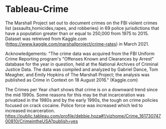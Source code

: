 # Tableau-Crime
The Marshall Project set out to document crimes on the FBI violent crimes list (assaults,homicides,rapes, and robberies) in 69 police jurisdictions that have a population greater than or equal to 250,000 from 1975 to 2015. Dataset was retreived from Kaggle.com (https://www.kaggle.com/marshallproject/crime-rates) in March 2021.

Acknowledgements:
"The crime data was acquired from the FBI Uniform Crime Reporting program's "Offenses Known and Clearances by Arrest" database for the year in question, held at the National Archives of Criminal Justice Data. The data was compiled and analyzed by Gabriel Dance, Tom Meagher, and Emily Hopkins of The Marshall Project; the analysis was published as Crime in Context on 18 August 2016." (Kaggle.com)

The Crimes per Year chart shows that crime is on a downward trend since the mid 1990s. Some reasons for this may be that incarceration was privatized in the 1980s and by the early 1990s, the tough on crime policies focused on crack cocaine. Police force was increased which led to increased incarceration.
https://public.tableau.com/profile/debbie.hoza#!/vizhome/Crime_16173074700810/CrimeintheUSA?publish=yes
